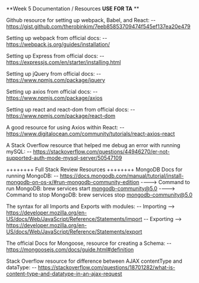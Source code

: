 **Week 5 Documentation / Resources **USE FOR TA** **

Github resource for setting up webpack, Babel, and React:
-- https://gist.github.com/therobinkim/7eeb85853709474f545ef137ea20e479

Setting up webpack from official docs:
-- https://webpack.js.org/guides/installation/

Setting up Express from official docs:
-- https://expressjs.com/en/starter/installing.html

Setting up jQuery from official docs:
-- https://www.npmjs.com/package/jquery

Setting up axios from official docs:
-- https://www.npmjs.com/package/axios

Setting up react and react-dom from official docs:
-- https://www.npmjs.com/package/react-dom

A good resource for using Axios within React:
-- https://www.digitalocean.com/community/tutorials/react-axios-react

A Stack Overflow resource that helped me debug an error with running mySQL:
-- https://stackoverflow.com/questions/44946270/er-not-supported-auth-mode-mysql-server/50547109

++++++++ Full Stack Review Resources ++++++++
MongoDB Docs for running MongoDB:
-- https://docs.mongodb.com/manual/tutorial/install-mongodb-on-os-x/#run-mongodb-community-edition
----> Command to run MongoDB: brew services start mongodb-community@5.0
----> Command to stop MongoDB: brew services stop mongodb-community@5.0 

The syntax for all Imports and Exports with modules:
-- Importing --> https://developer.mozilla.org/en-US/docs/Web/JavaScript/Reference/Statements/import
-- Exporting --> https://developer.mozilla.org/en-US/docs/Web/JavaScript/Reference/Statements/export

The official Docs for Mongoose, resource for creating a Schema:
-- https://mongoosejs.com/docs/guide.html#definition

Stack Overflow resource for difference between AJAX contentType and dataType:
-- https://stackoverflow.com/questions/18701282/what-is-content-type-and-datatype-in-an-ajax-request

